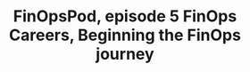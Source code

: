 ---
title: FinOpsPod, episode 5 FinOps Careers, Beginning the FinOps journey
description: The FinOps career path continues to evolve. Hear the perspectives of three practitioners, Vijay Karthavya Kudithipudi, Kate Ferguson and Hector J. Meneses Jr., who have recently started their FinOps career journeys. What is similar to your path? What is different?
date-added: May 2022
type: Podcast
source: FinOps Foundation
label: 
cloud-provider: 
  - Multi-Cloud
framework-capabilities:
  - FinOps Education & Enablement
  - Establishing FinOps Culture
link: https://finopspod.captivate.fm/episode/new-finops-practitioners
permalink: /resources/not-here/
listing: true
---